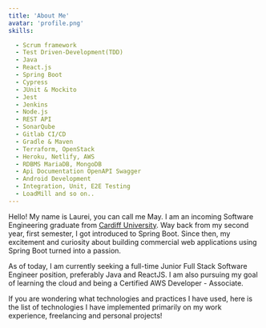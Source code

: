 ```yaml
---
title: 'About Me'
avatar: 'profile.png'
skills:

  - Scrum framework
  - Test Driven-Development(TDD)
  - Java
  - React.js
  - Spring Boot
  - Cypress
  - JUnit & Mockito
  - Jest
  - Jenkins
  - Node.js
  - REST API
  - SonarQube
  - Gitlab CI/CD
  - Gradle & Maven 
  - Terraform, OpenStack
  - Heroku, Netlify, AWS
  - RDBMS MariaDB, MongoDB
  - Api Documentation OpenAPI Swagger
  - Android Development
  - Integration, Unit, E2E Testing
  - LoadMill and so on..
---
```


Hello! My name is Laurei, you can call me May. I am an incoming Software Engineering graduate from [Cardiff University](https://www.cardiff.ac.uk/). Way back from my second year, first semester, I got introduced to Spring Boot. Since then, my excitement and curiosity about building commercial web applications using Spring Boot turned into a passion.

As of today, I am currently seeking a full-time Junior Full Stack Software Engineer position, preferably Java and ReactJS.  I am also pursuing my goal of learning the cloud and being a Certified AWS Developer - Associate. 

If you are wondering what technologies and practices I have used, here is the list of technologies I have implemented primarily on my work experience, freelancing and personal projects!
